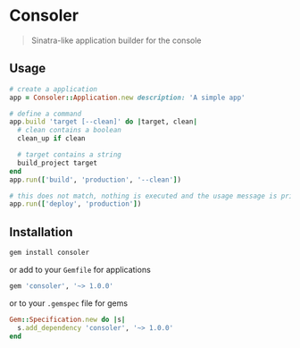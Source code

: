 # Consoler

> Sinatra-like application builder for the console

## Usage

```ruby
# create a application
app = Consoler::Application.new description: 'A simple app'

# define a command
app.build 'target [--clean]' do |target, clean|
  # clean contains a boolean
  clean_up if clean

  # target contains a string
  build_project target
end
app.run(['build', 'production', '--clean'])

# this does not match, nothing is executed and the usage message is printed
app.run(['deploy', 'production'])
```

## Installation

```sh
gem install consoler
```

or add to your `Gemfile` for applications

```ruby
gem 'consoler', '~> 1.0.0'
```

or to your `.gemspec` file for gems

```ruby
Gem::Specification.new do |s|
  s.add_dependency 'consoler', '~> 1.0.0'
end
```
